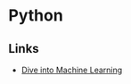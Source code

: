 # Python

## Links

* [Dive into Machine Learning](https://akashgupta299.gitbooks.io/dive-into-ml/content/)

